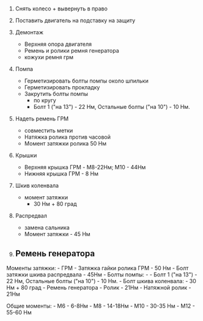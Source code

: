 #
1. Снять колесо + вывернуть в право
2. Поставить двигатель на подставку на защиту
3. Демонтаж
	- Верхняя опора двигателя
	- Ремень и ролики ремня генератора
	- кожухи ремня грм
5. Помпа
	- Герметизировать болты помпы около шпильки 
	- Герметизировать прокладку
	- Закрутить болты помпы 
		- по кругу
		- Болт 1 ("на 13") - 22 Нм, Остальные болты ("на 10") - 10 Нм.
5. Надеть ремень ГРМ
	- совместить метки
	- Натяжка ролика против часовой 
	- Момент затяжки ролика 50 Нм

5. Крышки
	- Верхняя крышка ГРМ - M8-22Нм; M10 - 44Нм
	- Нижняя крышка ГРМ - 8 Нм
6. Шкив коленвала
	- момент затяжки 
		- 30 Нм + 80 град
7. Распредвал
	- замена сальника
	- Момент затяжки - 45 Нм
8. Ремень генератора
	- 


Моменты затяжки:
	- ГРМ
		- Затяжка гайки ролика ГРМ - 50 Нм
		- Болт затяжки шкива распредвала - 45Нм
		- Болты помпы:
			- - Болт 1 ("на 13") - 22 Нм, Остальные болты ("на 10") - 10 Нм.
		- Болт шкива коленвала:
			- 30 Нм + 80 град
	- Ремень генератора
		- Ролик - 21Нм
		- Натяжной ролик - 21Нм

Общие моменты:
	- M6 - 6-8Нм
	- M8 - 14-18Нм
	- M10 - 30-35 Нм
	- M12 - 55-60 Нм